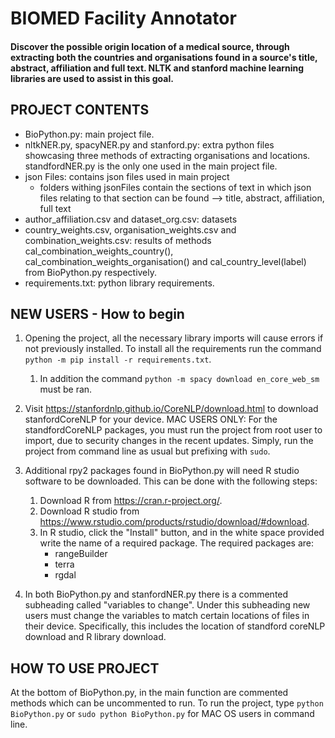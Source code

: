 # BIOMED Facility Annotator
#### Discover the possible origin location of a medical source, through extracting both the countries and organisations found in a source's title, abstract, affiliation and full text. NLTK and stanford machine learning libraries are used to assist in this goal.

## PROJECT CONTENTS
- BioPython.py: main project file.
- nltkNER.py, spacyNER.py and stanford.py: extra python files showcasing three methods of extracting organisations and locations. standfordNER.py is the only one used in the main project file.
- json Files: contains json files used in main project
    - folders withing jsonFiles contain the sections of text in which json files relating to that section can be found --> title, abstract, affiliation, full text
- author_affiliation.csv and dataset_org.csv: datasets
- country_weights.csv, organisation_weights.csv and combination_weights.csv: results of methods cal_combination_weights_country(), cal_combination_weights_organisation() and cal_country_level(label) from BioPython.py respectively.
- requirements.txt: python library requirements.

## NEW USERS - How to begin
1. Opening the project, all the necessary library imports will cause errors if not previously installed. To install all the requirements run the command `python -m pip install -r requirements.txt`.
    1. In addition the command  `python -m spacy download en_core_web_sm` must be ran.

2. Visit https://stanfordnlp.github.io/CoreNLP/download.html to download stanfordCoreNLP for your device. 
    MAC USERS ONLY: For the standfordCoreNLP packages, you must run the project from root user to import, due to security changes in the recent updates. Simply, run the project from command line as usual but prefixing with `sudo`.

3. Additional rpy2 packages found in BioPython.py will need R studio software to be downloaded. This can be done with the following steps:
    1. Download R from https://cran.r-project.org/.
    2. Download R studio from https://www.rstudio.com/products/rstudio/download/#download.
    3. In R studio, click the "Install" button, and in the white space provided write the name of a required package.
        The required packages are:
        - rangeBuilder
        - terra
        - rgdal

4. In both BioPython.py and stanfordNER.py there is a commented subheading called "variables to change". Under this subheading new users must change the variables to match certain locations of files in their device. Specifically, this includes the location of standford coreNLP download and R library download. 

## HOW TO USE PROJECT
At the bottom of BioPython.py, in the main function are commented methods which can be uncommented to run. To run the project, type `python BioPython.py` or `sudo python BioPython.py` for MAC OS users in command line. 
